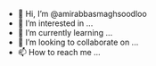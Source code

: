 - 👋 Hi, I’m @amirabbasmaghsoodloo
- 👀 I’m interested in ...
- 🌱 I’m currently learning ...
- 💞️ I’m looking to collaborate on ...
- 📫 How to reach me ...

<!---
amirabbasmaghsoodloo/amirabbasmaghsoodloo is a ✨ special ✨ repository because its `README.md` (this file) appears on your GitHub profile.
You can click the Preview link to take a look at your changes.
--->
